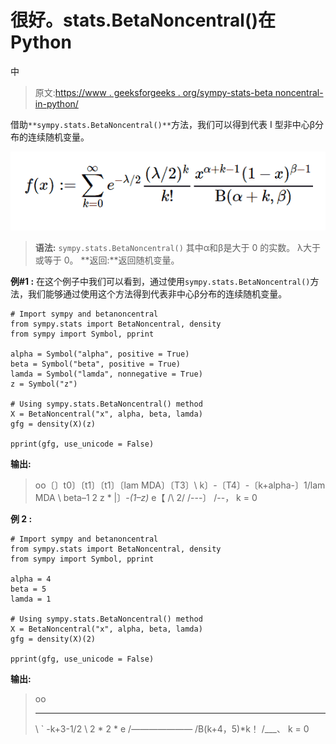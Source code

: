 # 很好。stats.BetaNoncentral()在 Python

中

> 原文:[https://www . geeksforgeeks . org/sympy-stats-beta noncentral-in-python/](https://www.geeksforgeeks.org/sympy-stats-betanoncentral-in-python/)

借助`**sympy.stats.BetaNoncentral()**`方法，我们可以得到代表 I 型非中心β分布的连续随机变量。

![](img/325d2c1fb8825632f25bc8e953b4b5f0.png)

> **语法:** `sympy.stats.BetaNoncentral()`
> 其中α和β是大于 0 的实数。
> λ大于或等于 0。
> **返回:**返回随机变量。

**例#1 :**
在这个例子中我们可以看到，通过使用`sympy.stats.BetaNoncentral()`方法，我们能够通过使用这个方法得到代表非中心β分布的连续随机变量。

```
# Import sympy and betanoncentral
from sympy.stats import BetaNoncentral, density
from sympy import Symbol, pprint

alpha = Symbol("alpha", positive = True)
beta = Symbol("beta", positive = True)
lamda = Symbol("lamda", nonnegative = True)
z = Symbol("z")

# Using sympy.stats.BetaNoncentral() method
X = BetaNoncentral("x", alpha, beta, lamda)
gfg = density(X)(z)

pprint(gfg, use_unicode = False)
```

**输出:**

> oo〔〕t0〕〔t1〕〔t1〕〔lam MDA〕〔T3〕\ k〕-〔T4〕-〔k+alpha-〕1/lam MDA \ beta–1 2
> z * |〕-*(1–z)* e【
> /\ 2/
> /---〕
> /--，
> k = 0

**例 2 :**

```
# Import sympy and betanoncentral
from sympy.stats import BetaNoncentral, density
from sympy import Symbol, pprint

alpha = 4
beta = 5
lamda = 1

# Using sympy.stats.BetaNoncentral() method
X = BetaNoncentral("x", alpha, beta, lamda)
gfg = density(X)(2)

pprint(gfg, use_unicode = False)
```

**输出:**

> oo
> _ _ _ _
> \ `
> \-k+3-1/2
> \ 2 * 2 * e
> /———————
> /B(k+4，5)*k！
> /___、
> k = 0
